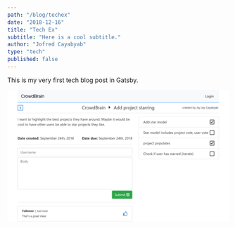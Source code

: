 ```yaml
---
path: "/blog/techex"
date: "2018-12-16"
title: "Tech Ex"
subtitle: "Here is a cool subtitle."
author: "Jofred Cayabyab"
type: "tech"
published: false
---
```


This is my very first tech blog post in Gatsby.

![alt text](./crowdbrain.png "Logo Title Text 1")

